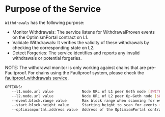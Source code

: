 # Purpose of the Service
`Withdrawals` has the following purpose:
- Monitor Withdrawals: The service listens for WithdrawalProven events on the OptimismPortal contract on L1.
- Validate Withdrawals: It verifies the validity of these withdrawals by checking the corresponding state on L2.
- Detect Forgeries: The service identifies and reports any invalid withdrawals or potential forgeries.

NOTE: The withdrawal monitor is only working against chains that are pre-Faultproof. For chains using the Faultproof system, please check the [faultproof_withdrawals service](https://github.com/ethereum-optimism/monitorism/blob/main/op-monitorism/faultproof_withdrawals/README.md).

```bash
OPTIONS:
   --l1.node.url value             Node URL of L1 peer Geth node [$WITHDRAWAL_MON_L1_NODE_URL]
   --l2.node.url value             Node URL of L2 peer Op-Geth node [$WITHDRAWAL_MON_L2_NODE_URL]
   --event.block.range value       Max block range when scanning for events (default: 1000) [$WITHDRAWAL_MON_EVENT_BLOCK_RANGE]
   --start.block.height value      Starting height to scan for events (default: 0) [$WITHDRAWAL_MON_START_BLOCK_HEIGHT]
   --optimismportal.address value  Address of the OptimismPortal contract [$WITHDRAWAL_MON_OPTIMISM_PORTAL]
```
